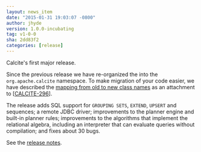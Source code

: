 ```yaml
---
layout: news_item
date: "2015-01-31 19:03:07 -0800"
author: jhyde
version: 1.0.0-incubating
tag: v1-0-0
sha: 2dd83f2
categories: [release]
---
```


Calcite's first major release.

Since the previous release we have re-organized the into the `org.apache.calcite`
namespace. To make migration of your code easier, we have described the
<a href="https://issues.apache.org/jira/secure/attachment/12681620/mapping.txt">mapping from old to new class names</a>
as an attachment to
[<a href="https://issues.apache.org/jira/browse/CALCITE-296">CALCITE-296</a>].

The release adds SQL support for `GROUPING SETS`, `EXTEND`, `UPSERT` and sequences;
a remote JDBC driver;
improvements to the planner engine and built-in planner rules;
improvements to the algorithms that implement the relational algebra,
including an interpreter that can evaluate queries without compilation;
and fixes about 30 bugs.

See the [release notes](/docs/history.html#v1-0-0).
